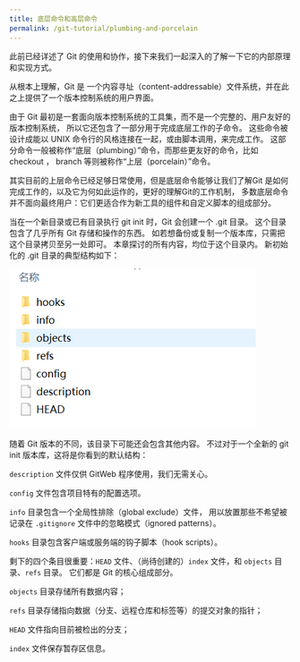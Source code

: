 ```yaml
---
title: 底层命令和高层命令
permalink: /git-tutorial/plumbing-and-porcelain
---
```

此前已经详述了 Git 的使用和协作，接下来我们一起深入的了解一下它的内部原理和实现方式。

从根本上理解，Git 是 一个内容寻址（content-addressable）文件系统，并在此之上提供了一个版本控制系统的用户界面。

由于 Git 最初是一套面向版本控制系统的工具集，而不是一个完整的、用户友好的版本控制系统， 所以它还包含了一部分用于完成底层工作的子命令。 这些命令被设计成能以 UNIX 命令行的风格连接在一起，或由脚本调用，来完成工作。 这部分命令一般被称作“底层（plumbing）”命令，而那些更友好的命令，比如 checkout ， branch 等则被称作“上层（porcelain）”命令。

其实目前的上层命令已经足够日常使用，但是底层命令能够让我们了解Git 是如何完成工作的，以及它为何如此运作的，更好的理解Git的工作机制， 多数底层命令并不面向最终用户：它们更适合作为新工具的组件和自定义脚本的组成部分。

当在一个新目录或已有目录执行 git init 时，Git 会创建一个 .git 目录。 这个目录包含了几乎所有 Git 存储和操作的东西。 如若想备份或复制一个版本库，只需把这个目录拷贝至另一处即可。 本章探讨的所有内容，均位于这个目录内。 新初始化的 .git 目录的典型结构如下：

![图片](./../../../.vuepress/public/images/yk78PG28OyjpL6CX.png)

随着 Git 版本的不同，该目录下可能还会包含其他内容。 不过对于一个全新的 git init 版本库，这将是你看到的默认结构：

`description` 文件仅供 GitWeb 程序使用，我们无需关心。

`config` 文件包含项目特有的配置选项。

`info` 目录包含一个全局性排除（global exclude）文件， 用以放置那些不希望被记录在 `.gitignore` 文件中的忽略模式（ignored patterns）。

`hooks` 目录包含客户端或服务端的钩子脚本（hook scripts）。

剩下的四个条目很重要：`HEAD` 文件、（尚待创建的）`index` 文件，和 `objects` 目录、`refs` 目录。 它们都是 Git 的核心组成部分。

`objects` 目录存储所有数据内容；

`refs` 目录存储指向数据（分支、远程仓库和标签等）的提交对象的指针；

`HEAD` 文件指向目前被检出的分支；

`index` 文件保存暂存区信息。
